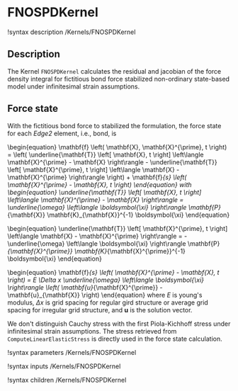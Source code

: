 # FNOSPDKernel

!syntax description /Kernels/FNOSPDKernel

## Description

The Kernel `FNOSPDKernel` calculates the residual and jacobian of the force density integral for fictitious bond force stabilized non-ordinary state-based model under infinitesimal strain assumptions.

## Force state

With the fictitious bond force to stabilized the formulation, the force state for each _Edge2_ element, i.e., bond, is

\begin{equation}
  \mathbf{f} \left( \mathbf{X}, \mathbf{X}^{\prime}, t \right) = \left( \underline{\mathbf{T}} \left[ \mathbf{X}, t \right] \left\langle \mathbf{X}^{\prime} - \mathbf{X} \right\rangle - \underline{\mathbf{T}} \left[ \mathbf{X}^{\prime}, t \right] \left\langle \mathbf{X} - \mathbf{X}^{\prime} \right\rangle \right) + \mathbf{f}_{s} \left( \mathbf{X}^{\prime} - \mathbf{X}, t \right)
\end{equation}
with
\begin{equation}
  \underline{\mathbf{T}} \left[ \mathbf{X}, t \right] \left\langle \mathbf{X}^{\prime} - \mathbf{X} \right\rangle = \underline{\omega} \left\langle \boldsymbol{\xi} \right\rangle \mathbf{P}_{\mathbf{X}} \mathbf{K}_{\mathbf{X}}^{-1} \boldsymbol{\xi}
\end{equation}

\begin{equation}
  \underline{\mathbf{T}} \left[ \mathbf{X}^{\prime}, t \right] \left\langle \mathbf{X} - \mathbf{X}^{\prime} \right\rangle = - \underline{\omega} \left\langle \boldsymbol{\xi} \right\rangle \mathbf{P}_{\mathbf{X}^{\prime}} \mathbf{K}_{\mathbf{X}^{\prime}}^{-1} \boldsymbol{\xi}
\end{equation}

\begin{equation}
  \mathbf{f}_{s} \left( \mathbf{X}^{\prime} - \mathbf{X}, t \right) = E \Delta x \underline{\omega} \left\langle \boldsymbol{\xi} \right\rangle \left( \mathbf{u}_{\mathbf{X}^{\prime}} - \mathbf{u}_{\mathbf{X}} \right)
\end{equation}
where $E$ is young's modulus, $\Delta x$ is grid spacing for regular gird structure or average grid spacing for irregular grid structure, and $\mathbf{u}$ is the solution vector.

We don't distinguish Cauchy stress with the first Piola-Kichhoff stress under infinitesimal strain assumptions. The stress retrieved from `ComputeLinearElasticStress` is directly used in the force state calculation.

!syntax parameters /Kernels/FNOSPDKernel

!syntax inputs /Kernels/FNOSPDKernel

!syntax children /Kernels/FNOSPDKernel
